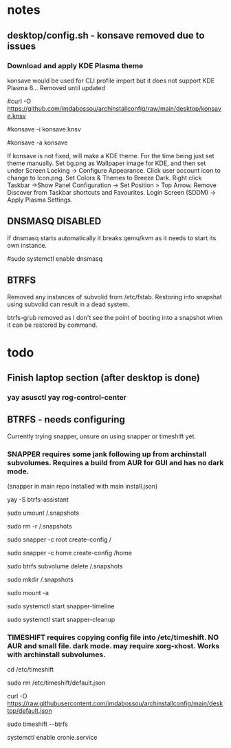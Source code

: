 # notes
## desktop/config.sh - konsave removed due to issues

### Download and apply KDE Plasma theme
konsave would be used for CLI profile import but it does not support KDE Plasma 6... Removed until updated

#curl -O https://github.com/imdabossou/archinstallconfig/raw/main/desktop/konsave.knsv

#konsave -i konsave.knsv

#konsave -a konsave

If konsave is not fixed, will make a KDE theme. For the time being just set theme manually. Set bg.png as Wallpaper image for KDE, and then set under Screen Locking -> Configure Appearance. Click user account icon to change to Icon.png. Set Colors & Themes to Breeze Dark. Right click Taskbar ->Show Panel Configuration -> Set Position > Top Arrow. Remove Discover from Taskbar shortcuts and Favourites. Login Screen (SDDM) -> Apply Plasma Settings.

## DNSMASQ DISABLED
If dnsmasq starts automatically it breaks qemu/kvm as it needs to start its own instance.


#sudo systemctl enable dnsmasq 

## BTRFS
Removed any instances of subvolid from /etc/fstab. Restoring into snapshat using subvolid can result in a dead system.

btrfs-grub removed as I don't see the point of booting into a snapshot when it can be restored by command.


# todo

## Finish laptop section (after desktop is done)
### yay asusctl yay rog-control-center

## BTRFS  - needs configuring
Currently trying snapper, unsure on using snapper or timeshift yet.


### SNAPPER requires some jank following up from archinstall subvolumes. Requires a build from AUR for GUI and has no dark mode.

(snapper in main repo installed with main install.json)

yay -S btrfs-assistant

sudo umount /.snapshots

sudo rm -r /.snapshots

sudo snapper -c root create-config /

sudo snapper -c home create-config /home

sudo btrfs subvolume delete /.snapshots

sudo mkdir /.snapshots

sudo mount -a

sudo systemctl start snapper-timeline

sudo systemctl start snapper-cleanup


### TIMESHIFT requires copying config file into /etc/timeshift. NO AUR and small file. dark mode. may require xorg-xhost. Works with archinstall subvolumes.

cd /etc/timeshift

sudo rm /etc/timeshift/default.json

curl -O https://raw.githubusercontent.com/imdabossou/archinstallconfig/main/desktop/default.json

sudo timeshift --btrfs

systemctl enable cronie.service




